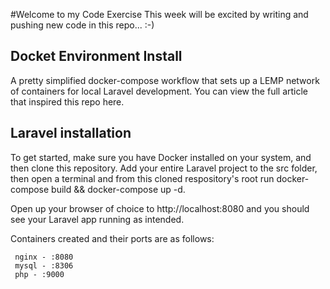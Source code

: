 #Welcome to my Code Exercise
 This week will be excited by writing and pushing new code in this repo... :-)
 
 ## Docket Environment Install
 A pretty simplified docker-compose workflow that sets up a LEMP network of containers for local Laravel development. You can view the full article that inspired this repo here.
 
 ## Laravel installation
 To get started, make sure you have Docker installed on your system, and then clone this repository. Add your entire Laravel project to the src folder, then open a terminal and from this cloned respository's root run docker-compose build && docker-compose up -d.
 
 Open up your browser of choice to http://localhost:8080 and you should see your Laravel app running as intended.
 
 Containers created and their ports are as follows:
 
     nginx - :8080
     mysql - :8306
     php - :9000



